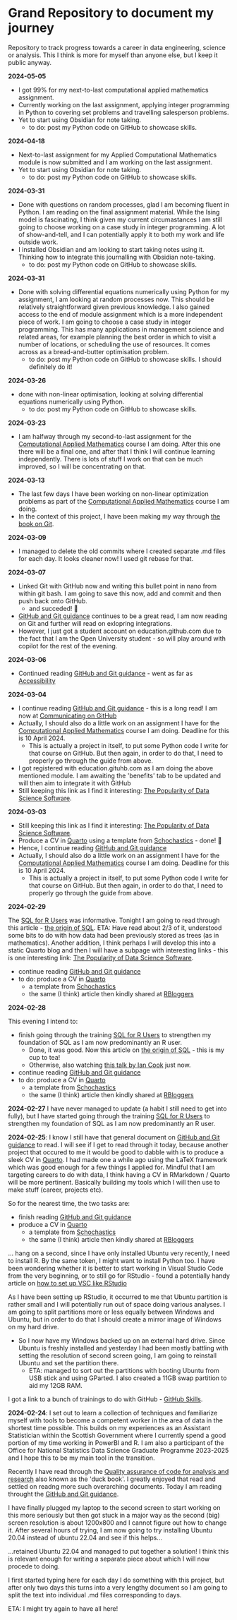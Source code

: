 # Grand Repository to document my journey

Repository to track progress towards a career in data engineering, science or analysis. This I think is more for myself than anyone else, but I keep it public anyway.

**2024-05-05**

* I got 99% for my next-to-last computational applied mathematics assignment.
* Currently working on the last assignment, applying integer programming in Python to covering set problems and travelling salesperson problems.
* Yet to start using Obsidian for note taking.
  * to do: post my Python code on GitHub to showcase skills.

**2024-04-18**

* Next-to-last assignment for my Applied Computational Mathematics module is now submitted and I am working on the last assignment. 
* Yet to start using Obsidian for note taking.
  * to do: post my Python code on GitHub to showcase skills.


**2024-03-31**

* Done with questions on random processes, glad I am becoming fluent in Python. I am reading on the final assignment material. While the Ising model is fascinating, I think given my current circumastances I am still going to choose working on a case study in integer programming. A lot of show-and-tell, and I can potentially apply it to both my work and life outside work.
* I installed Obsidian and am looking to start taking notes using it. Thinking how to integrate this journalling with Obsidian note-taking.
  * to do: post my Python code on GitHub to showcase skills.


**2024-03-31**

* Done with solving differential equations numerically using Python for my assignment, I am looking at random processes now. This should be relatively straightforward given previous knowledge. I also gained access to the end of module assignment which is a more independent piece of work. I am going to choose a case study in integer programming. This has many applications in management science and related areas, for example planning the best order in which to visit a number of locations, or scheduling the use of resources. It comes across as a bread-and-butter optimisation problem.
  * to do: post my Python code on GitHub to showcase skills. I should definitely do it!

**2024-03-26**

* done with non-linear optimisation, looking at solving differential equations numerically using Python.
  * to do: post my Python code on GitHub to showcase skills.

**2024-03-23**

* I am halfway through my second-to-last assignment for the [Computational Applied Mathematics](https://www.open.ac.uk/courses/modules/mst374) course I am doing. After this one there will be a final one, and after that I think I will continue learning independently. There is lots of stuff I work on that can be much improved, so I will be concentrating on that.

**2024-03-13**

* The last few days I have been working on non-linear optimization problems as part of the [Computational Applied Mathematics](https://www.open.ac.uk/courses/modules/mst374) course I am doing.
* In the context of this project, I have been making my way through [the book on Git](https://git-scm.com/book/en/v2).

**2024-03-09**

* I managed to delete the old commits where I created separate .md files for each day. It looks cleaner now! I used git rebase for that. 

**2024-03-07**

* Linked Git with GitHub now and writing this bullet point in nano from within git bash. I am going to save this now, add and commit and then push back onto GitHub.
  * and succeded! 🎉
* [GitHub and Git guidance](https://docs.github.com/en/get-started) continues to be a great read, I am now reading on Git and further will read on exlopring integrations.
* However, I just got a student account on education.github.com due to the fact that I am the Open University student - so will play around with copilot for the rest of the evening.

**2024-03-06** 

* Continued reading [GitHub and Git guidance](https://docs.github.com/en/get-started) - went as far as [Accessibility](https://docs.github.com/en/get-started/accessibility/managing-your-theme-settings)

**2024-03-04** 

* I continue reading [GitHub and Git guidance](https://docs.github.com/en/get-started) - this is a long read! I am now at [Communicating on GitHub](https://docs.github.com/en/get-started/using-github/communicating-on-github)
* Actually, I should also do a little work on an assignment I have for the [Computational Applied Mathematics](https://www.open.ac.uk/courses/modules/mst374) course I am doing. Deadline for this is 10 April 2024.
  *  This is actually a project in itself, to put some Python code I write for that course on GitHub. But then again, in order to do that, I need to properly go through the guide from above.
* I got registered with education.gituhb.com as I am doing the above mentioned module. I am awaiting the 'benefits' tab to be updated and will then aim to integrate it with GitHub
* Still keeping this link as I find it interesting: [The Popularity of Data Science Software](https://r4stats.com/articles/popularity/).

**2024-03-03** 

* Still keeping this link as I find it interesting: [The Popularity of Data Science Software](https://r4stats.com/articles/popularity/).
* Produce a CV in [Quarto](https://quarto.org/docs/computations/r.html) using a template from [Schochastics](http://archive.schochastics.net/post/create-a-cv-with-quarto/) - done! :tada:
* Hence, I continue reading [GitHub and Git guidance](https://docs.github.com/en/get-started)
* Actually, I should also do a little work on an assignment I have for the [Computational Applied Mathematics](https://www.open.ac.uk/courses/modules/mst374) course I am doing. Deadline for this is 10 April 2024.
  *  This is actually a project in itself, to put some Python code I write for that course on GitHub. But then again, in order to do that, I need to properly go through the guide from above.

**2024-02-29** 

The [SQL for R Users](https://github.com/dlab-berkeley/sql-for-r-users) was informative. Tonight I am going to read through this article - [the origin of SQL](https://dl.acm.org/doi/pdf/10.1145/362384.362685). ETA: Have read about 2/3 of it, understood some bits to do with how data had been previously stored as trees (as in mathematics). Another addition, I think perhaps I will develop this into a static Quarto blog and then I will have a subpage with interesting links - this is one interesting link: [The Popularity of Data Science Software](https://r4stats.com/articles/popularity/).
* continue reading [GitHub and Git guidance](https://docs.github.com/en/get-started)
* to do: produce a CV in [Quarto](https://quarto.org/docs/computations/r.html)
  * a template from [Schochastics](http://archive.schochastics.net/post/create-a-cv-with-quarto/)
  * the same (I think) article then kindly shared at [RBloggers](https://www.r-bloggers.com/2023/07/create-a-cv-with-quarto/)

**2024-02-28** 

This evening I intend to:
* finish going through the training [SQL for R Users](https://github.com/dlab-berkeley/sql-for-r-users) to strengthen my foundation of SQL as I am now predominantly an R user.
  * Done, it was good. Now this article on [the origin of SQL](https://dl.acm.org/doi/pdf/10.1145/362384.362685) - this is my cup to tea!
  * Otherwise, also watching [this talk by Ian Cook](https://www.youtube.com/watch?v=JwP5KdWSgqE) just now.
* continue reading [GitHub and Git guidance](https://docs.github.com/en/get-started)
* to do: produce a CV in [Quarto](https://quarto.org/docs/computations/r.html)
  * a template from [Schochastics](http://archive.schochastics.net/post/create-a-cv-with-quarto/)
  * the same (I think) article then kindly shared at [RBloggers](https://www.r-bloggers.com/2023/07/create-a-cv-with-quarto/)

**2024-02-27** I have never managed to update (a habit I still need to get into fully), but I have started going through the training [SQL for R Users](https://github.com/dlab-berkeley/sql-for-r-users) to strengthen my foundation of SQL as I am now predominantly an R user.

**2024-02-25**: I know I still have that general document on [GitHub and Git guidance](https://docs.github.com/en/get-started) to read. I will see if I get to read through it today, because another project that occured to me it would be good to dabble with is to produce a sleek CV in [Quarto](https://quarto.org/docs/computations/r.html). I had made one a while ago using the LaTeX framework which was good enough for a few things I applied for. Mindful that I am targeting careers to do with data, I think having a CV in RMarkdown / Quarto will be more pertinent. Basically building my tools which I will then use to make stuff (career, projects etc). 

So for the nearest time, the two tasks are:
* finish reading [GitHub and Git guidance](https://docs.github.com/en/get-started)
* produce a CV in [Quarto](https://quarto.org/docs/computations/r.html)
  * a template from [Schochastics](http://archive.schochastics.net/post/create-a-cv-with-quarto/)
  * the same (I think) article then kindly shared at [RBloggers](https://www.r-bloggers.com/2023/07/create-a-cv-with-quarto/)
 
... hang on a second, since I have only installed Ubuntu very recently, I need to install R. By the same token, I might want to install Python too. I have been wondering whether it is better to start working in Visual Studio Code from the very beginning, or to still go for RStudio - found a potentially handy article on [how to set up VSC like RStudio](https://www.r-bloggers.com/2020/07/setting-up-vs-code-for-python-development-like-rstudio/)

As I have been setting up RStudio, it occurred to me that Ubuntu partition is rather small and I will potentially run out of space doing various analyses. I am going to split partitions more or less equally between Windows and Ubuntu, but in order to do that I should create a mirror image of Windows on my hard drive.
* So I now have my Windows backed up on an external hard drive. Since Ubuntu is freshly installed and yesterday I had been mostly battling with setting the resolution of second screen going, I am going to reinstall Ubuntu and set the partition there.
  * ETA: managed to sort out the partitions with booting Ubuntu from USB stick and using GParted. I also created a 11GB swap partition to aid my 12GB RAM.

I got a link to a bunch of trainings to do with GitHub - [GitHub Skills](https://skills.github.com/).

**2024-02-24**: I set out to learn a collection of techniques and familiarize myself with tools to become a competent worker in the area of data in the shortest time possible. This builds on my experiences as an Assistant Statistician within the Scottish Government where I currently spend a good portion of my time working in PowerBI and R. I am also a participant of the Office for National Statistics Data Science Graduate Programme 2023-2025 and I hope this to be my main tool in the transition.

Recently I have read through the [Quality assurance of code for analysis and research](https://best-practice-and-impact.github.io/qa-of-code-guidance/intro.html "duck book") also known as the 'duck book'. I greatly enjoyed that read and settled on readng more such overarching documents. Today I am reading throught the [GitHub and Git guidance](https://docs.github.com/en/get-started).

I have finally plugged my laptop to the second screen to start working on this more seriously but then got stuck in a major way as the second (big) screen resolution is about 1200x800 and I cannot figure out how to change it. After several hours of trying, I am now going to try installing Ubuntu 20.04 instead of ubuntu 22.04 and see if this helps...

...retained Ubuntu 22.04 and managed to put together a solution! I think this is relevant enough for writing a separate piece about which I will now procede to doing.

I first started typing here for each day I do something with this project, but after only two days this turns into a very lengthy document so I am going to split the text into individual .md files corresponding to days.

ETA: I might try again to have all here!
